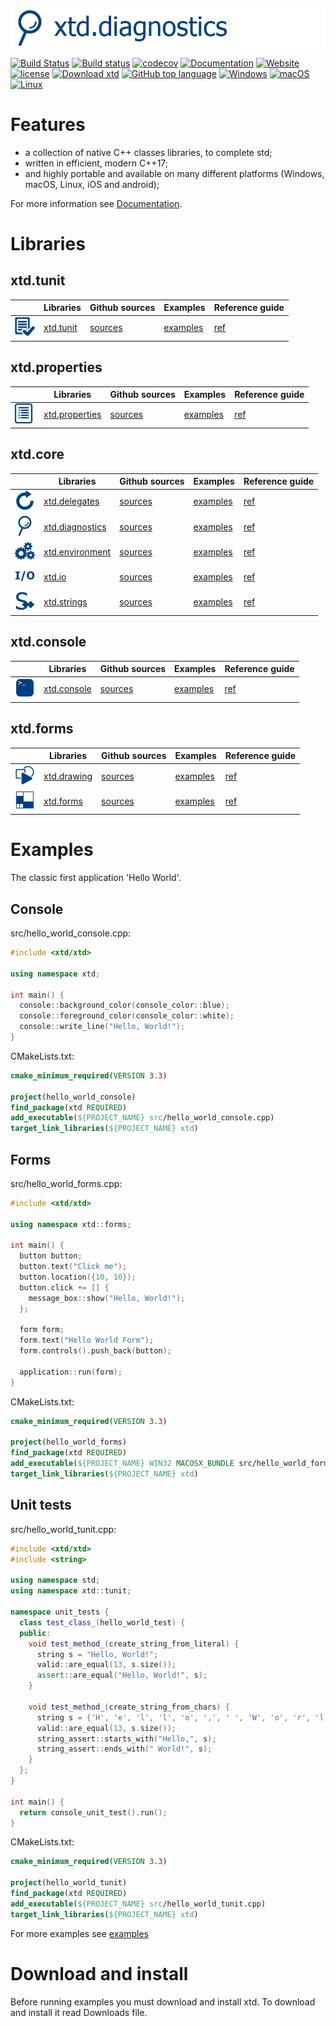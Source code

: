 [![console](docs/pictures/header.png)](https://gammasoft71.wixsite.com/xtd-console)

[![Build Status](https://travis-ci.org/gammasoft71/xtd.svg?branch=master)](https://travis-ci.org/gammasoft71/xtd)
[![Build status](https://ci.appveyor.com/api/projects/status/uqn1xbctwy88eghu?svg=true)](https://ci.appveyor.com/project/gammasoft71/xtd)
[![codecov](https://codecov.io/gh/gammasoft71/xtd/branch/master/graph/badge.svg)](https://codecov.io/gh/gammasoft71/xtd)
[![Documentation](https://codedocs.xyz/gammasoft71/xtd.svg)](https://codedocs.xyz/gammasoft71/xtd/)
[![Website](https://img.shields.io/website-up-down-green-red/http/shields.io.svg?label=xtd-console%20website)](https://gammasoft71.wixsite.com/xtd-console)
[![license](https://img.shields.io/github/license/gammasoft71/xtd.svg)](LICENSE.md)
[![Download xtd](https://img.shields.io/sourceforge/dt/xtdpro.svg)](https://sourceforge.net/projects/xtdpro/files/latest/download)
[![GitHub top language](https://img.shields.io/github/languages/top/gammasoft71/xtd.svg)](README.md)
[![Windows](https://img.shields.io/badge/os-Windows-004080.svg)](README.md)
[![macOS](https://img.shields.io/badge/os-macOS-004080.svg)](README.md)
[![Linux](https://img.shields.io/badge/os-Linux-004080.svg)](README.md)

# Features

* a collection of native C++ classes libraries, to complete std;
* written in efficient, modern C++17;
* and highly portable and available on many different platforms (Windows, macOS, Linux, iOS and android);

For more information see [Documentation](docs).

# Libraries

## xtd.tunit

|                                                                                                               | Libraries                                                          | Github sources                                            | Examples                                                                        | Reference guide                                          |
|---------------------------------------------------------------------------------------------------------------|--------------------------------------------------------------------|-----------------------------------------------------------|---------------------------------------------------------------------------------|----------------------------------------------------------|
| [![xtd_tunit_logo](docs/pictures/xtd.tunit.png)](https://gammasoft71.wixsite.com/xtd-tunit)                   | [xtd.tunit](https://gammasoft71.wixsite.com/xtd-tunit)             | [sources](https://github.com/gammasoft71/xtd.tunit)       | [examples](https://github.com/gammasoft71/xtd.tunit/tree/master/examples)       | [ref](https://codedocs.xyz/gammasoft71/xtd.tunit/)       |

## xtd.properties

|                                                                                                               | Libraries                                                          | Github sources                                            | Examples                                                                        | Reference guide                                          |
|---------------------------------------------------------------------------------------------------------------|--------------------------------------------------------------------|-----------------------------------------------------------|---------------------------------------------------------------------------------|----------------------------------------------------------|
| [![xtd_properties_logo](docs/pictures/xtd.properties.png)](https://gammasoft71.wixsite.com/xtd-properties)    | [xtd.properties](https://gammasoft71.wixsite.com/xtd-properties)   | [sources](https://github.com/gammasoft71/xtd.properties)  | [examples](https://github.com/gammasoft71/xtd.properties/tree/master/examples)  | [ref](https://codedocs.xyz/gammasoft71/xtd.properties/)  |

## xtd.core

|                                                                                                               | Libraries                                                          | Github sources                                            | Examples                                                                        | Reference guide                                          |
|---------------------------------------------------------------------------------------------------------------|--------------------------------------------------------------------|-----------------------------------------------------------|---------------------------------------------------------------------------------|----------------------------------------------------------|
| [![xtd_delegates_logo](docs/pictures/xtd.delegates.png)](https://gammasoft71.wixsite.com/xtd-delegates)       | [xtd.delegates](https://gammasoft71.wixsite.com/xtd-delegates)     | [sources](https://github.com/gammasoft71/xtd.delegates)   | [examples](https://github.com/gammasoft71/xtd.delegates/tree/master/examples)   | [ref](https://codedocs.xyz/gammasoft71/xtd.delegates/)   |
| [![xtd_diagnostics_logo](docs/pictures/xtd.diagnostics.png)](https://gammasoft71.wixsite.com/xtd-diagnostics) | [xtd.diagnostics](https://gammasoft71.wixsite.com/xtd-diagnostics) | [sources](https://github.com/gammasoft71/xtd.diagnostics) | [examples](https://github.com/gammasoft71/xtd.diagnostics/tree/master/examples) | [ref](https://codedocs.xyz/gammasoft71/xtd.diagnostics/) |
| [![xtd_environment_logo](docs/pictures/xtd.environment.png)](https://gammasoft71.wixsite.com/xtd-environment) | [xtd.environment](https://gammasoft71.wixsite.com/xtd-environment) | [sources](https://github.com/gammasoft71/xtd.environment) | [examples](https://github.com/gammasoft71/xtd.environment/tree/master/examples) | [ref](https://codedocs.xyz/gammasoft71/xtd.environment/) |
| [![xtd_io_logo](docs/pictures/xtd.io.png)](https://gammasoft71.wixsite.com/xtd-io)                            | [xtd.io](https://gammasoft71.wixsite.com/xtd-io)                   | [sources](https://github.com/gammasoft71/xtd.io)          | [examples](https://github.com/gammasoft71/xtd.io/tree/master/examples)          | [ref](https://codedocs.xyz/gammasoft71/xtd.io/)          |
| [![xtd_strings_logo](docs/pictures/xtd.strings.png)](https://gammasoft71.wixsite.com/xtd-strings)             | [xtd.strings](https://gammasoft71.wixsite.com/xtd-strings)         | [sources](https://github.com/gammasoft71/xtd.strings)     | [examples](https://github.com/gammasoft71/xtd.strings/tree/master/examples)     | [ref](https://codedocs.xyz/gammasoft71/xtd.strings/)     |

## xtd.console

|                                                                                                               | Libraries                                                          | Github sources                                            | Examples                                                                        | Reference guide                                          |
|---------------------------------------------------------------------------------------------------------------|--------------------------------------------------------------------|-----------------------------------------------------------|---------------------------------------------------------------------------------|----------------------------------------------------------|
| [![xtd_console_logo](docs/pictures/xtd.console.png)](https://gammasoft71.wixsite.com/xtd-console)             | [xtd.console](https://gammasoft71.wixsite.com/xtd-console)         | [sources](https://github.com/gammasoft71/xtd.console)     | [examples](https://github.com/gammasoft71/xtd.console/tree/master/examples)     | [ref](https://codedocs.xyz/gammasoft71/xtd.console/)     |

## xtd.forms

|                                                                                                               | Libraries                                                          | Github sources                                            | Examples                                                                        | Reference guide                                          |
|---------------------------------------------------------------------------------------------------------------|--------------------------------------------------------------------|-----------------------------------------------------------|---------------------------------------------------------------------------------|----------------------------------------------------------|
| [![xtd_drawing_logo](docs/pictures/xtd.drawing.png)](https://gammasoft71.wixsite.com/xtd-drawing)             | [xtd.drawing](https://gammasoft71.wixsite.com/xtd-drawing)         | [sources](https://github.com/gammasoft71/xtd.drawing)     | [examples](https://github.com/gammasoft71/xtd.drawing/tree/master/examples)     | [ref](https://codedocs.xyz/gammasoft71/xtd.drawing/)     |
| [![xtd_forms_logo](docs/pictures/xtd.forms.png)](https://gammasoft71.wixsite.com/xtd-forms)                   | [xtd.forms](https://gammasoft71.wixsite.com/xtd-forms)             | [sources](https://github.com/gammasoft71/xtd.forms)       | [examples](https://github.com/gammasoft71/xtd.forms/tree/master/examples)       | [ref](https://codedocs.xyz/gammasoft71/xtd.forms/)       |

# Examples

The classic first application 'Hello World'.

## Console

src/hello_world_console.cpp:

```c++
#include <xtd/xtd>

using namespace xtd;

int main() {
  console::background_color(console_color::blue);
  console::foreground_color(console_color::white);
  console::write_line("Hello, World!");
}
```

CMakeLists.txt:

```cmake
cmake_minimum_required(VERSION 3.3)

project(hello_world_console)
find_package(xtd REQUIRED)
add_executable(${PROJECT_NAME} src/hello_world_console.cpp)
target_link_libraries(${PROJECT_NAME} xtd)
```

## Forms

src/hello_world_forms.cpp:

```c++
#include <xtd/xtd>

using namespace xtd::forms;

int main() {
  button button;
  button.text("Click me");
  button.location({10, 10});
  button.click += [] {
    message_box::show("Hello, World!");
  };
  
  form form;
  form.text("Hello World Form");
  form.controls().push_back(button);
  
  application::run(form);
}
```

CMakeLists.txt:

```cmake
cmake_minimum_required(VERSION 3.3)

project(hello_world_forms)
find_package(xtd REQUIRED)
add_executable(${PROJECT_NAME} WIN32 MACOSX_BUNDLE src/hello_world_forms.cpp)
target_link_libraries(${PROJECT_NAME} xtd)
```

## Unit tests

src/hello_world_tunit.cpp:

```c++
#include <xtd/xtd>
#include <string>

using namespace std;
using namespace xtd::tunit;

namespace unit_tests {
  class test_class_(hello_world_test) {
  public:
    void test_method_(create_string_from_literal) {
      string s = "Hello, World!";
      valid::are_equal(13, s.size());
      assert::are_equal("Hello, World!", s);
    }
    
    void test_method_(create_string_from_chars) {
      string s = {'H', 'e', 'l', 'l', 'o', ',', ' ', 'W', 'o', 'r', 'l', 'd', '!'};
      valid::are_equal(13, s.size());
      string_assert::starts_with("Hello,", s);
      string_assert::ends_with(" World!", s);
    }
  };
}

int main() {
  return console_unit_test().run();
}
```

CMakeLists.txt:

```cmake
cmake_minimum_required(VERSION 3.3)

project(hello_world_tunit)
find_package(xtd REQUIRED)
add_executable(${PROJECT_NAME} src/hello_world_tunit.cpp)
target_link_libraries(${PROJECT_NAME} xtd)
```

For more examples see [examples](examples/README.md)

# Download and install

Before running examples you must download and install xtd. To download and install it read Downloads file.

